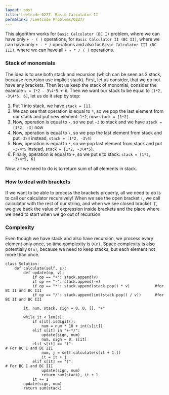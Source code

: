 ```yaml
---
layout: post
title: Leetcode 0227. Basic Calculator II
permalink: /Leetcode Problems/0227/
---
```


This algorithm works for `Basic Calculator (BC I)` problem, where we can have only `+ - ( )` operations, for `Basic Calculator II (BC II)`, where we can have only `+ - * /` operations and also for `Basic Calculator III (BC III)`, where we can have all `+ - * / ( )` operations.

### Stack of monomials
The idea is to use both stack and recursion (which can be seen as 2 stack, because recursion use implicit stack). First, let us consider, that we do not have any brackets. Then let us keep the stack of monomial, consider the example `s = 1*2 - 3\4*5 + 6`.  Then we want our stack to be equal to `[1*2, -3\4*5, 6]`, let us do it step by step:
1. Put 1 into stack, we have `stack = [1]`.
2. We can see that operation is equal to `*`, so we pop the last element from our stack and put new element: `1*2`, now `stack = [1*2]`.
3. Now, operation is equal to `-`, so we  put `-3` to stack and we have `stack = [1*2, -3]` now
4. Now, operation is equal to `\`, so we pop the last element from stack and put `-3\4` instead, `stack = [1*2, -3\4]`
5. Now, operation is equal to `*`, so we pop last element from stack and put `-3\4*5` instead, `stack = [1*2, -3\4*5]`.
6. Finally, operation is equal to `+`, so we put `6` to stack: `stack = [1*2, -3\4*5, 6]`

Now, all we need to do is to return sum of all elements in stack.

### How to deal with brackets
If we want to be able to process the brackets properly, all we need to do is to call our calculator recursively! When we see the open bracket `(`, we call calculator with the rest of our string, and when we see closed bracket ')', we give back the value of expression inside brackets and the place where we need to start when we go out of recursion.


### Complexity
Even though we have stack and also have recursion, we process every element only once, so time complexity is `O(n)`. Space complexity is also potentially `O(n)`, because we need to keep stacks, but each element not more than once.

``` 
class Solution:
    def calculate(self, s):
        def update(op, v):
            if op == "+": stack.append(v)
            if op == "-": stack.append(-v)
            if op == "*": stack.append(stack.pop() * v)           #for BC II and BC III
            if op == "/": stack.append(int(stack.pop() / v))      #for BC II and BC III
    
        it, num, stack, sign = 0, 0, [], "+"
        
        while it < len(s):
            if s[it].isdigit():
                num = num * 10 + int(s[it])
            elif s[it] in "+-*/":
                update(sign, num)
                num, sign = 0, s[it]
            elif s[it] == "(":                                        # For BC I and BC III
                num, j = self.calculate(s[it + 1:])
                it = it + j
            elif s[it] == ")":                                        # For BC I and BC III
                update(sign, num)
                return sum(stack), it + 1
            it += 1
        update(sign, num)
        return sum(stack)
```